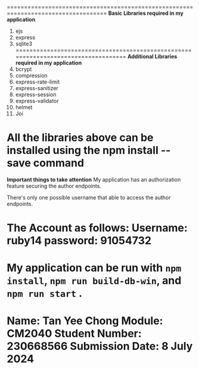===================================================================================
**Basic Libraries required in my application**
1. ejs
2. express
3. sqlite3
===================================================================================
**Additional Libraries required in my application**
1. bcrypt
2. compression
3. express-rate-limit
4. express-sanitizer
5. express-session
6. express-validator
7. helmet
8. Joi

All the libraries above can be installed using the npm install <library-name> --save command
====================================================================================
**Important things to take attention**
My application has an authorization feature securing the author endpoints.

There's only one possible username that able to access the author endpoints.

The Account as follows:
Username: ruby14
password: 91054732
======================================================================================
My application can be run with  ```npm install```, ```npm run build-db-win```, and ```npm run start``` . 
======================================================================================
Name: Tan Yee Chong 
Module: CM2040
Student Number: 230668566
Submission Date: 8 July 2024
======================================================================================
